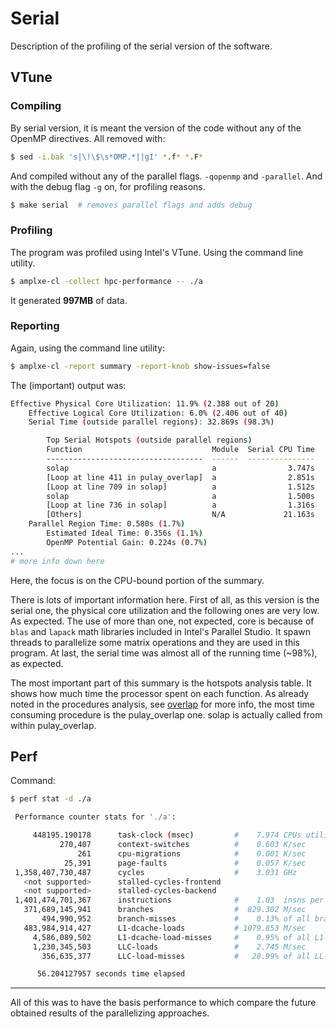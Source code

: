 # Serial

Description of the profiling of the serial version of the software.


## VTune

### Compiling

By serial version, it is meant the version of the code without any of the OpenMP directives. All removed with:
```bash
$ sed -i.bak 's|\!\$\s*OMP.*||gI' *.f* *.F*
```
And compiled without any of the parallel flags. `-qopenmp` and `-parallel`. And with the debug flag `-g` on, for profiling reasons.
```bash
$ make serial  # removes parallel flags and adds debug
```


### Profiling

The program was profiled using Intel's VTune. Using the command line utility.
```bash
$ amplxe-cl -collect hpc-performance -- ./a
```
It generated **997MB** of data.


### Reporting

Again, using the command line utility:
```bash
$ amplxe-cl -report summary -report-knob show-issues=false
```

The (important) output was:
```bash
Effective Physical Core Utilization: 11.9% (2.388 out of 20)
    Effective Logical Core Utilization: 6.0% (2.406 out of 40)
    Serial Time (outside parallel regions): 32.869s (98.3%)

        Top Serial Hotspots (outside parallel regions)
        Function                             Module  Serial CPU Time
        -----------------------------------  ------  ---------------
        solap                                a                3.747s
        [Loop at line 411 in pulay_overlap]  a                2.851s
        [Loop at line 709 in solap]          a                1.512s
        solap                                a                1.500s
        [Loop at line 736 in solap]          a                1.316s
        [Others]                             N/A             21.163s
    Parallel Region Time: 0.580s (1.7%)
        Estimated Ideal Time: 0.356s (1.1%)
        OpenMP Potential Gain: 0.224s (0.7%)
...
# more info down here
```
Here, the focus is on the CPU-bound portion of the summary.

There is lots of important information here. First of all, as this version is the serial one, the physical core utilization and the following ones are very low. As expected. The use of more than one, not expected, core is because of `blas` and `lapack` math libraries included in Intel's Parallel Studio. It spawn threads to parallelize some matrix operations and they are used in this program. At last, the serial time was almost all of the running time (~98%), as expected.

The most important part of this summary is the hotspots analysis table. It shows how much time the processor spent on each function. As already noted in the procedures analysis, see [overlap](../procedures/overlap.md) for more info, the most time consuming procedure is the pulay_overlap one. solap is actually called from within pulay_overlap.


## Perf

Command:
```bash
$ perf stat -d ./a
```

```bash
 Performance counter stats for './a':

     448195.190178      task-clock (msec)         #    7.974 CPUs utilized
           270,407      context-switches          #    0.603 K/sec
               261      cpu-migrations            #    0.001 K/sec
            25,391      page-faults               #    0.057 K/sec
 1,358,407,730,487      cycles                    #    3.031 GHz                      (50.04%)
   <not supported>      stalled-cycles-frontend
   <not supported>      stalled-cycles-backend
 1,401,474,701,367      instructions              #    1.03  insns per cycle          (62.53%)
   371,689,145,941      branches                  #  829.302 M/sec                    (62.51%)
       494,990,952      branch-misses             #    0.13% of all branches          (62.49%)
   483,984,914,427      L1-dcache-loads           # 1079.853 M/sec                    (62.48%)
     4,586,089,502      L1-dcache-load-misses     #    0.95% of all L1-dcache hits    (62.48%)
     1,230,345,503      LLC-loads                 #    2.745 M/sec                    (50.00%)
       356,635,377      LLC-load-misses           #   28.99% of all LL-cache hits     (50.02%)

      56.204127957 seconds time elapsed
```
---

All of this was to have the basis performance to which compare the future obtained results of the parallelizing approaches.
